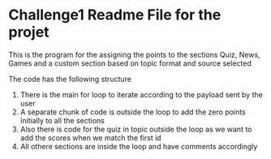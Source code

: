 # Challenge1 Readme File for the projet


This is the program for the assigning the points to the sections Quiz, News, Games and a custom section based on topic format and source selected 

The code has the following structure 
 
 1. There is the main for loop to iterate according to the payload sent by the user 
 2. A separate chunk of code is outside the loop to add the zero points initially to all the sections
 3. Also there is code for the quiz in topic outside the loop as we want to add the scores when        we      match the first id 
4. All othere sections are inside the loop and have comments accordingly